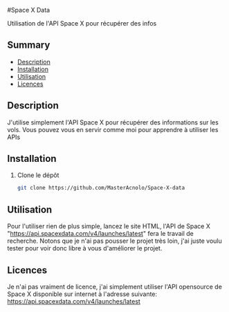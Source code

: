 #Space X Data

Utilisation de l'API Space X pour récupérer des infos

## Summary

- [Description](#description)
- [Installation](#installation)
- [Utilisation](#utilisation)
- [Licences](#licences)

## Description

J'utilise simplement l'API Space X pour récupérer des informations sur les vols. Vous pouvez vous en servir comme moi pour apprendre à utiliser les APIs

## Installation

1. Clone le dépôt

   ```bash
   git clone https://github.com/MasterAcnolo/Space-X-data

   ```


## Utilisation

Pour l'utiliser rien de plus simple, lancez le site HTML, l'API de Space X "https://api.spacexdata.com/v4/launches/latest" fera le travail de recherche. Notons que je n'ai pas pousser le projet très loin, j'ai juste voulu tester pour voir donc libre à vous d'améliorer le projet. 


## Licences

Je n'ai pas vraiment de licence, j'ai simplement utiliser l'API opensource de Space X disponible sur internet à l'adresse suivante: https://api.spacexdata.com/v4/launches/latest


